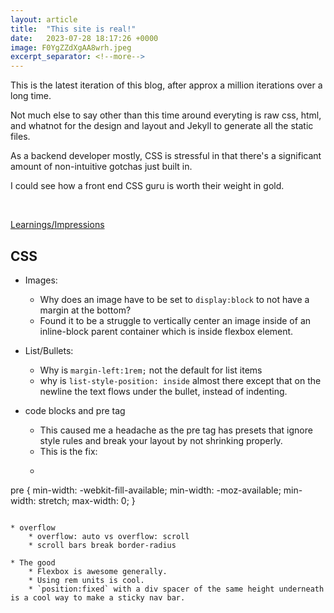 ```yaml
---
layout: article
title:  "This site is real!"
date:   2023-07-28 18:17:26 +0000
image: F0YgZZdXgAA8wrh.jpeg
excerpt_separator: <!--more-->
---
```


This is the latest iteration of this blog, after approx a million iterations over a long time.  


Not much else to say other than this time around everyting is raw css, html, and whatnot for the design and layout and Jekyll to generate all the static files.

As a backend developer mostly, CSS is stressful in that there's a significant amount of non-intuitive gotchas just built in. 

I could see how a front end CSS guru is worth their weight in gold.

<br/>

 <!--more-->

<u>Learnings/Impressions</u>  
## CSS
* Images:
    * Why does an image have to be set to `display:block` to not have a margin at the bottom? 
    * Found it to be a struggle to vertically center an image inside of an inline-block parent container which is inside flexbox element.

* List/Bullets:
    * Why is `margin-left:1rem;` not the default for list items 
    * why is `list-style-position: inside` almost there except that on the newline the text flows under the bullet, instead of indenting.

* code blocks and pre tag
    *  This caused me a headache as the pre tag has presets that ignore style rules and break your layout by not shrinking properly.
    * This is the fix:
    * ```css
pre {
    min-width: -webkit-fill-available;
    min-width: -moz-available;
    min-width: stretch;
    max-width: 0;
}
```

* overflow
    * overflow: auto vs overflow: scroll
    * scroll bars break border-radius 

* The good
    * Flexbox is awesome generally.
    * Using rem units is cool.
    * `position:fixed` with a div spacer of the same height underneath is a cool way to make a sticky nav bar. 




